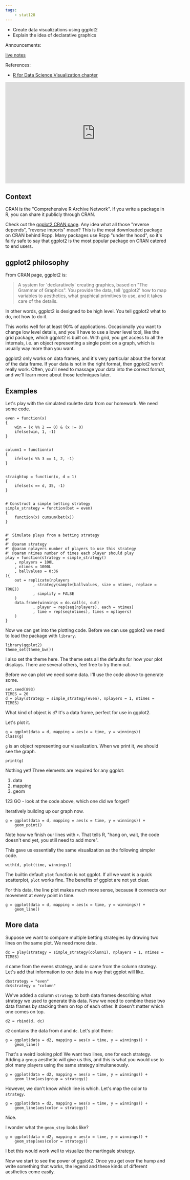 ```yaml
---
tags:
    - stat128
---
```


- Create data visualizations using ggplot2
- Explain the idea of declarative graphics

Announcements:

[live notes](https://github.com/clarkfitzg/stat128/blob/master/2020-10-02.Rmd)

References:

- [R for Data Science Visualization chapter](https://r4ds.had.co.nz/data-visualisation.html)

<iframe width="560" height="315" src="https://www.youtube.com/embed/uiTc55clwuA" frameborder="0" allow="accelerometer; autoplay; clipboard-write; encrypted-media; gyroscope; picture-in-picture" allowfullscreen></iframe>


## Context

CRAN is the "Comprehensive R Archive Network".
If you write a package in R, you can share it publicly through CRAN.

Check out the [ggplot2 CRAN page](https://cran.r-project.org/package=ggplot2).
Any idea what all those "reverse depends", "reverse imports" mean?
This is the most downloaded package on CRAN behind Rcpp.
Many packages use Rcpp "under the hood", so it's fairly safe to say that ggplot2 is the most popular package on CRAN catered to end users.


## ggplot2 philosophy

From CRAN page, ggplot2 is:

> A system for 'declaratively' creating graphics, based on "The Grammar of Graphics".
> You provide the data, tell 'ggplot2' how to map variables to aesthetics, what graphical primitives to use, and it takes care of the details.

In other words, ggplot2 is designed to be high level.
You tell ggplot2 what to do, not how to do it.

This works well for at least 90% of applications.
Occasionally you want to change low level details, and you'll have to use a lower level tool, like the grid package, which ggplot2 is built on.
With grid, you get access to all the internals, i.e. an object representing a single point on a graph, which is usually way more than you want.

ggplot2 only works on data frames, and it's very particular about the format of the data frame.
If your data is not in the right format, then ggplot2 won't really work.
Often, you'll need to massage your data into the correct format, and we'll learn more about those techniques later.


## Examples

Let's play with the simulated roulette data from our homework.
We need some code.

```{r}
even = function(x)
{
    win = (x %% 2 == 0) & (x != 0)
    ifelse(win, 1, -1)
}


column1 = function(x)
{
    ifelse(x %% 3 == 1, 2, -1)
}


straightup = function(x, d = 1)
{
    ifelse(x == d, 35, -1)
}


# Construct a simple betting strategy
simple_strategy = function(bet = even)
{
    function(x) cumsum(bet(x))
}


#' Simulate plays from a betting strategy
#'
#' @param strategy
#' @param nplayers number of players to use this strategy
#' @param ntimes number of times each player should play
play = function(strategy = simple_strategy()
    , nplayers = 100L
    , ntimes = 1000L
    , ballvalues = 0:36
){
    out = replicate(nplayers
            , strategy(sample(ballvalues, size = ntimes, replace = TRUE))
            , simplify = FALSE
    )
    data.frame(winnings = do.call(c, out)
            , player = rep(seq(nplayers), each = ntimes)
            , time = rep(seq(ntimes), times = nplayers)
    )
}
```

Now we can get into the plotting code.
Before we can use ggplot2 we need to load the package with `library`.

```{r}
library(ggplot2)
theme_set(theme_bw())
```

I also set the theme here.
The theme sets all the defaults for how your plot displays.
There are several others, feel free to try them out.

Before we can plot we need some data.
I'll use the code above to generate some.


```{r}
set.seed(893)
TIMES = 20
d = play(strategy = simple_strategy(even), nplayers = 1, ntimes = TIMES)
```

What kind of object is `d`?
It's a data frame, perfect for use in ggplot2.

Let's plot it.

```{r}
g = ggplot(data = d, mapping = aes(x = time, y = winnings))
class(g)
```

`g` is an object representing our visualization.
When we print it, we should see the graph.

```{r}
print(g)
```

Nothing yet!
Three elements are required for any ggplot:

1. data
2. mapping
3. geom

123 GO - look at the code above, which one did we forget?

Iteratively building up our graph now.

```{r}
g = ggplot(data = d, mapping = aes(x = time, y = winnings)) +
    geom_point()
```

Note how we finish our lines with `+`.
That tells R, "hang on, wait, the code doesn't end yet, you still need to add more".

This gave us essentially the same visualization as the following simpler code.

```{r}
with(d, plot(time, winnings))
```

The builtin default `plot` function is not ggplot.
If all we want is a quick scatterplot, `plot` works fine.
The benefits of ggplot are not yet clear.

For this data, the line plot makes much more sense, because it connects our movement at every point in time.

```{r}
g = ggplot(data = d, mapping = aes(x = time, y = winnings)) +
    geom_line()
```

## More data

Suppose we want to compare multiple betting strategies by drawing two lines on the same plot.
We need more data.

```{r}
dc = play(strategy = simple_strategy(column1), nplayers = 1, ntimes = TIMES)
```

`d` came from the evens strategy, and `dc` came from the column strategy.
Let's add that information to our data in a way that ggplot will like.

```{r}
d$strategy = "even"
dc$strategy = "column"
```

We've added a column `strategy` to both data frames describing what strategy we used to generate this data.
Now we need to combine these two data frames by stacking them on top of each other.
It doesn't matter which one comes on top.

```{r}
d2 = rbind(d, dc)
```

`d2` contains the data from `d` and `dc`.
Let's plot them:

```{r}
g = ggplot(data = d2, mapping = aes(x = time, y = winnings)) +
    geom_line()
```

That's a weird looking plot!
We want two lines, one for each strategy.
Adding a `group` aesthetic will give us this, and this is what you would use to plot many players using the same strategy simultaneously.

```{r}
g = ggplot(data = d2, mapping = aes(x = time, y = winnings)) +
    geom_line(aes(group = strategy))
```

However, we don't know which line is which.
Let's map the color to `strategy`.

```{r}
g = ggplot(data = d2, mapping = aes(x = time, y = winnings)) +
    geom_line(aes(color = strategy))
```

Nice.

I wonder what the `geom_step` looks like?

```{r}
g = ggplot(data = d2, mapping = aes(x = time, y = winnings)) +
    geom_step(aes(color = strategy))
```

I bet this would work well to visualize the martingale strategy.

Now we start to see the power of ggplot2.
Once you get over the hump and write something that works, the legend and these kinds of different aesthetics come easily.
